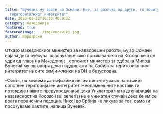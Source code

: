```yaml
---
title: "Вучевиќ му врати на Османи: Ние, за разлика од други, го почитуваме
  територијалниот интегритет"
date: 2023-08-22T16:30:40.913Z
category: македонија
featured: true
featuredImage: ../img/vucevikj.jpg
author: Вардарски
---
```

<!--StartFragment-->

Откако македонскиот министер за надворешни работи, Бујар Османи најави дека очекува појаснување како признавањето на Косово ќе и се удри од глава на Македонија,  српскиот министер за одбрана Милош Вучевиќ му одговори дека поддршката на Србија за територијалниот интегритет на сите земји-членки на ОН е безусловна.

\-Сепак, не можеме да пофалиме ничие непочитување на нашиот сопствен територијален интегритет. Неодамнешните настани ги потврдија нашите предупредувања дека Унилатералната декларација на независност на Косово (sui generis) не е уникатен случаји дека ќе им се врати порано или подоцна. Никој во Србија не ликува за тоа, само ги посочуваме фактите, напиша Вучевиќ.

 

<!--EndFragment-->